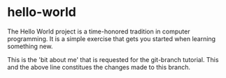 # hello-world
The Hello World project is a time-honored tradition in computer programming. It is a simple exercise that gets you started when learning something new.

This is the 'bit about me' that is requested for the git-branch tutorial.
This and the above line constitues the changes made to this branch.
